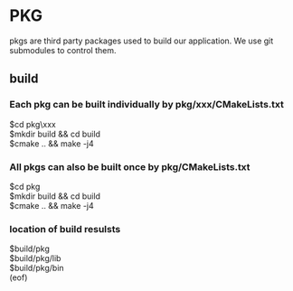 # PKG

pkgs are third party packages used to build our application. We use git submodules to control them.

## build
### Each pkg can be built individually by pkg/xxx/CMakeLists.txt
   $cd pkg\xxx \
   $mkdir build && cd build \
   $cmake .. && make -j4
   
### All pkgs can also be built once by pkg/CMakeLists.txt
   $cd pkg \
   $mkdir build && cd build \
   $cmake .. && make -j4

### location of build resulsts
   $build/pkg \
   $build/pkg/lib \
   $build/pkg/bin \
(eof)
